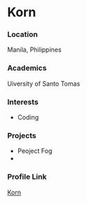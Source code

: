 # Korn

### Location

Manila, Philippines

### Academics

Uiversity of Santo Tomas

### Interests

- Coding


### Projects
- Peoject Fog
- 
### Profile Link

[Korn](https://github.com/korn-sudo)
